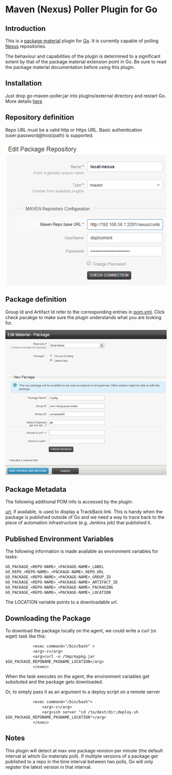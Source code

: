 Maven (Nexus) Poller Plugin for Go
==================================

Introduction
------------
This is a [package material](http://www.thoughtworks.com/products/docs/go/13.3/help/package_material.html) plugin for [Go](http://www.thoughtworks.com/products/go-continuous-delivery). It is currently capable of polling [Nexus](http://www.sonatype.org/nexus/) repositories.

The behaviour and capabilities of the plugin is determined to a significant extent by that of the package material extension point in Go. Be sure to read the package material documentation before using this plugin.

Installation
------------
Just drop go-maven-poller.jar into plugins/external directory and restart Go. More details [here](http://www.thoughtworks.com/products/docs/go/13.3/help/plugin_user_guide.html)

Repository definition
---------------------
Repo URL must be a valid http or https URL. Basic authentication (user:password@host/path) is supported.

![Add a Maven (Nexus) repository][1]

Package definition
------------------
Group Id and Artifact Id refer to the corresponding entries in [pom.xml](http://maven.apache.org/pom.html#Maven_Coordinates). Click check pacakge to make sure the plugin understands what you are looking for.

![Define a package as material for a pipeline][2]

Package Metadata
----------------
The following additional POM info is accessed by the plugin:

[url](http://maven.apache.org/pom.html#More_Project_Information), if available, is used to display a TrackBack link. This is handy when the package is published outside of Go and we need a way to trace back to the piece of automation infrastructure (e.g. Jenkins job) that published it.

Published Environment Variables
-------------------------------
The following information is made available as environment variables for tasks:

    GO_PACKAGE_<REPO-NAME>_<PACKAGE-NAME>_LABEL
    GO_REPO_<REPO-NAME>_<PACKAGE-NAME>_REPO_URL
    GO_PACKAGE_<REPO-NAME>_<PACKAGE-NAME>_GROUP_ID
    GO_PACKAGE_<REPO-NAME>_<PACKAGE-NAME>_ARTIFACT_ID
    GO_PACKAGE_<REPO-NAME>_<PACKAGE-NAME>_PACKAGING
    GO_PACKAGE_<REPO-NAME>_<PACKAGE-NAME>_LOCATION

The LOCATION variable points to a downloadable url.

Downloading the Package
-----------------------
To download the package locally on the agent, we could write a curl (or wget) task like this:

                <exec command="/bin/bash" >
                <arg>-c</arg>
                <arg>curl -o /tmp/mypkg.jar $GO_PACKAGE_REPONAME_PKGNAME_LOCATION</arg>
                </exec>

When the task executes on the agent, the environment variables get subsituted and the package gets downloaded.

Or, to simply pass it as an argument to a deploy script on a remote server

                <exec command="/bin/bash">
                    <arg>-c</arg>
                    <arg>ssh server "cd /to/dest/dir;deploy.sh $GO_PACKAGE_REPONAME_PKGNAME_LOCATION"</arg>
                </exec>

Notes
-----
This plugin will detect at max one package revision per minute (the default interval at which Go materials poll). If multiple versions of a package get published to a repo in the time interval between two polls, Go will only register the latest version in that interval.
	
[1]: img/maven-pkg-repo.png  "Define Maven (Nexus) Package Repository"
[2]: img/maven-add-pkg.png  "Define package as material for a pipeline"
